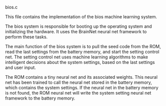 

bios.c

This file contains the implementation of the bios machine learning system.

The bios system is responsible for booting up the operating system and initializing the hardware. It uses the BrainNet neural net framework to perform these tasks.

The main function of the bios system is to pull the seed code from the ROM, read the last settings from the battery memory, and start the setting control net. The setting control net uses machine learning algorithms to make intelligent decisions about the system settings, based on the last settings and user input.

The ROM contains a tiny neural net and its associated weights. This neural net has been trained to call the neural net stored in the battery memory, which contains the system settings. If the neural net in the battery memory is not found, the ROM neural net will write the system setting neural net framework to the battery memory.

